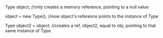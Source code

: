 Type object;
//only creates a memory reference, pointing to a null value

object = new Type();
//now object's reference points to the instance of Type

Type object2 = object;
//creates a ref, object2, equal to obj, pointing to that same instance of Type